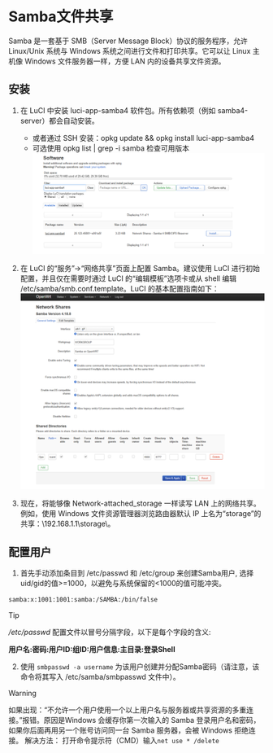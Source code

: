 # Samba文件共享

Samba 是一套基于 SMB（Server Message Block）协议的服务程序，允许 Linux/Unix 系统与 Windows 系统之间进行文件和打印共享。它可以让 Linux 主机像 Windows 文件服务器一样，方便 LAN 内的设备共享文件资源。

## 安装

1. 在 LuCI 中安装 luci-app-samba4 软件包。所有依赖项（例如 samba4-server）都会自动安装。
    - 或者通过 SSH 安装：opkg update && opkg install luci-app-samba4
    - 可选使用 opkg list | grep -i samba 检查可用版本
    ![installation samba](/OpenWrt/img/6.png)

2. 在 LuCI 的“服务”→“网络共享”页面上配置 Samba。建议使用 LuCI 进行初始配置，并且仅在需要时通过 LuCI 的“编辑模板”选项卡或从 shell 编辑 /etc/samba/smb.conf.template。LuCI 的基本配置指南如下：
    ![LuCI](/OpenWrt/img/7.png)

3. 现在，将能够像 Network-attached_storage 一样读写 LAN 上的网络共享。例如，使用 Windows 文件资源管理器浏览路由器默认 IP 上名为“storage”的共享：\\192.168.1.1\storage\。

## 配置用户

1. 首先手动添加条目到 /etc/passwd 和 /etc/group 来创建Samba用户, 选择uid/gid的值>=1000，以避免与系统保留的<1000的值可能冲突。

```bash
samba:x:1001:1001:samba:/SAMBA:/bin/false
```

> [!TIP]
> */etc/passwd* 配置文件以冒号分隔字段，以下是每个字段的含义:
>
> **用户名:密码:用户ID:组ID:用户信息:主目录:登录Shell**

2. 使用 `smbpasswd -a username` 为该用户创建并分配Samba密码（请注意，该命令将其写入 /etc/samba/smbpasswd 文件中）。

> [!WARNING]
> 如果出现：“不允许一个用户使用一个以上用户名与服务器或共享资源的多重连接。”报错。原因是Windows 会缓存你第一次输入的 Samba 登录用户名和密码，如果你后面再用另一个账号访问同一台 Samba 服务器，会被 Windows 拒绝连接。
> 解决方法： 打开命令提示符（CMD）输入`net use * /delete`